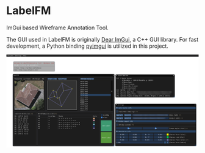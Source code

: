 # LabelFM
ImGui based Wireframe Annotation Tool.

The GUI used in LabelFM is originally [Dear ImGui](https://github.com/ocornut/imgui), a C++ GUI library. For fast development, a Python binding [pyimgui](https://github.com/swistakm/pyimgui) is utilized in this project.

![overview](./demo/overview.png)